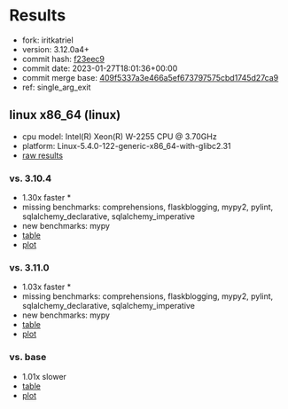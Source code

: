 # Results

- fork: iritkatriel
- version: 3.12.0a4+
- commit hash: [f23eec9](https://github.com/iritkatriel/cpython/commit/f23eec9)
- commit date: 2023-01-27T18:01:36+00:00
- commit merge base: [409f5337a3e466a5ef673797575cbd1745d27ca9](https://github.com/iritkatriel/cpython/commit/409f5337a3e466a5ef673797575cbd1745d27ca9)
- ref: single_arg_exit

## linux x86_64 (linux)

- cpu model: Intel(R) Xeon(R) W-2255 CPU @ 3.70GHz
- platform: Linux-5.4.0-122-generic-x86_64-with-glibc2.31
- [raw results](bm-20230127-linux-x86_64-iritkatriel-single_arg_exit-3.12.0a4%2B-f23eec9.json)

### vs. 3.10.4

- 1.30x faster \*
- missing benchmarks: comprehensions, flaskblogging, mypy2, pylint, sqlalchemy_declarative, sqlalchemy_imperative
- new benchmarks: mypy
- [table](bm-20230127-linux-x86_64-iritkatriel-single_arg_exit-3.12.0a4%2B-f23eec9-vs-3.10.4.md)
- [plot](bm-20230127-linux-x86_64-iritkatriel-single_arg_exit-3.12.0a4%2B-f23eec9-vs-3.10.4.png)

### vs. 3.11.0

- 1.03x faster \*
- missing benchmarks: comprehensions, flaskblogging, mypy2, pylint, sqlalchemy_declarative, sqlalchemy_imperative
- new benchmarks: mypy
- [table](bm-20230127-linux-x86_64-iritkatriel-single_arg_exit-3.12.0a4%2B-f23eec9-vs-3.11.0.md)
- [plot](bm-20230127-linux-x86_64-iritkatriel-single_arg_exit-3.12.0a4%2B-f23eec9-vs-3.11.0.png)

### vs. base

- 1.01x slower
- [table](bm-20230127-linux-x86_64-iritkatriel-single_arg_exit-3.12.0a4%2B-f23eec9-vs-base.md)
- [plot](bm-20230127-linux-x86_64-iritkatriel-single_arg_exit-3.12.0a4%2B-f23eec9-vs-base.png)

